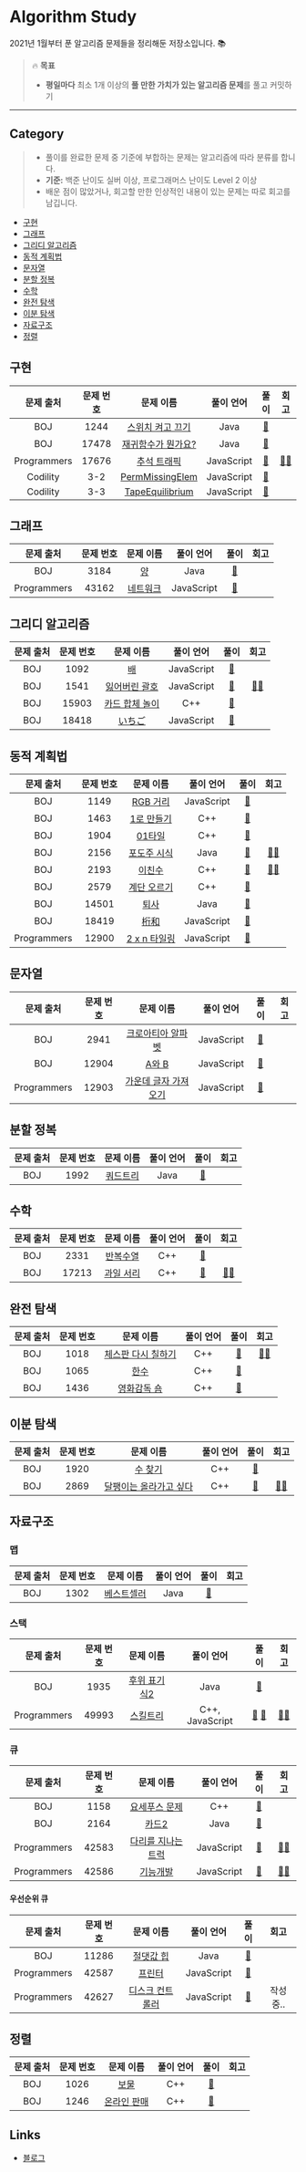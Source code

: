 # Algorithm Study
2021년 1월부터 푼 알고리즘 문제들을 정리해둔 저장소입니다. :books:

> :fire: **목표**
> * **평일마다** 최소 1개 이상의 **풀 만한 가치가 있는 알고리즘 문제**를 풀고 커밋하기

---

## Category
> * 풀이를 완료한 문제 중 기준에 부합하는 문제는 알고리즘에 따라 분류를 합니다.
> * **기준:** 백준 난이도 실버 이상, 프로그래머스 난이도 Level 2 이상
> * 배운 점이 많았거나, 회고할 만한 인상적인 내용이 있는 문제는 따로 회고를 남깁니다.
 * [구현](https://github.com/raejoonee/Algorithm#구현)
 * [그래프](https://github.com/raejoonee/Algorithm#그래프)
 * [그리디 알고리즘](https://github.com/raejoonee/Algorithm#그리디-알고리즘)
 * [동적 계획법](https://github.com/raejoonee/Algorithm#동적-계획법)
 * [문자열](https://github.com/raejoonee/Algorithm#문자열)
 * [분할 정복](https://github.com/raejoonee/Algorithm#분할-정복)
 * [수학](https://github.com/raejoonee/Algorithm#수학)
 * [완전 탐색](https://github.com/raejoonee/Algorithm#완전-탐색)
 * [이분 탐색](https://github.com/raejoonee/Algorithm#이분-탐색)
 * [자료구조](https://github.com/raejoonee/Algorithm#자료구조)
 * [정렬](https://github.com/raejoonee/Algorithm#정렬)

## 구현

| 문제 출처 | 문제 번호 | 문제 이름 | 풀이 언어 | 풀이 | 회고 |
| :---: | :---: | :---: | :---: | :---: | :---: |
| BOJ | 1244 | [스위치 켜고 끄기](http://boj.kr/1244) | Java | [:memo:](구현/1244.java) | |
| BOJ | 17478 | [재귀함수가 뭔가요?](http://boj.kr/17478) | Java | [:memo:](구현/17478.java) | |
| Programmers | 17676 | [추석 트래픽](https://programmers.co.kr/learn/courses/30/lessons/17676) | JavaScript | [:memo:](구현/p_17676.js) | [:technologist:](https://raejoonee.tistory.com/14) |
| Codility | 3-2 | [PermMissingElem](https://app.codility.com/programmers/lessons/3-time_complexity/perm_missing_elem/start/) | JavaScript | [:memo:](구현/c_3-2.js) | |
| Codility | 3-3 | [TapeEquilibrium](https://app.codility.com/programmers/lessons/3-time_complexity/tape_equilibrium/start/) | JavaScript | [:memo:](구현/c_3-3.js) | |

## 그래프

| 문제 출처 | 문제 번호 | 문제 이름 | 풀이 언어 | 풀이 | 회고 |
| :---: | :---: | :---: | :---: | :---: | :---: |
| BOJ | 3184 | [양](http://boj.kr/3184) | Java | [:memo:](그래프/3184.java) | |
| Programmers | 43162 | [네트워크](https://programmers.co.kr/learn/courses/30/lessons/43162) | JavaScript | [:memo:](그래프/p_43162.js) |  |

## 그리디 알고리즘

| 문제 출처 | 문제 번호 | 문제 이름 | 풀이 언어 | 풀이 | 회고 |
| :---: | :---: | :---: | :---: | :---: | :---: |
| BOJ | 1092 | [배](http://boj.kr/1092) | JavaScript | [:memo:](그리디%20알고리즘/1092.js) | |
| BOJ | 1541 | [잃어버린 괄호](http://boj.kr/1541) | JavaScript | [:memo:](그리디%20알고리즘/1541.js) | [:technologist:](https://raejoonee.tistory.com/11) |
| BOJ | 15903 | [카드 합체 놀이](http://boj.kr/15903) | C++ | [:memo:](그리디%20알고리즘/15903.cpp) | |
| BOJ | 18418 | [いちご](http://boj.kr/18418) | JavaScript | [:memo:](그리디%20알고리즘/18418.js) | |

## 동적 계획법

| 문제 출처 | 문제 번호 | 문제 이름 | 풀이 언어 | 풀이 | 회고 |
| :---: | :---: | :---: | :---: | :---: | :---: |
| BOJ | 1149 | [RGB 거리](http://boj.kr/1149) | JavaScript | [:memo:](동적%20계획법/1149.js) | |
| BOJ | 1463 | [1로 만들기](http://boj.kr/1463) | C++ | [:memo:](동적%20계획법/1463.cpp) | |
| BOJ | 1904 | [01타일](http://boj.kr/1904) | C++ | [:memo:](동적%20계획법/1904.cpp) | |
| BOJ | 2156 | [포도주 시식](http://boj.kr/2156) | Java | [:memo:](동적%20계획법/2156.java) | [:technologist:](https://raejoonee.tistory.com/15) |
| BOJ | 2193 | [이친수](http://boj.kr/2193) | C++ | [:memo:](동적%20계획법/2193.cpp) | [:technologist:](https://raejoonee.tistory.com/5) |
| BOJ | 2579 | [계단 오르기](http://boj.kr/2579) | C++ | [:memo:](동적%20계획법/2579.cpp) | |
| BOJ | 14501 | [퇴사](http://boj.kr/14501) | Java | [:memo:](동적%20계획법/14501.java) | |
| BOJ | 18419 | [桁和](http://boj.kr/18419) | JavaScript | [:memo:](동적%20계획법/18419.js) | |
| Programmers | 12900 | [2 x n 타일링](https://programmers.co.kr/learn/courses/30/lessons/12900) | JavaScript | [:memo:](동적%20계획법/p_12900.js) | |

## 문자열

| 문제 출처 | 문제 번호 | 문제 이름 | 풀이 언어 | 풀이 | 회고 |
| :---: | :---: | :---: | :---: | :---: | :---: |
| BOJ | 2941 | [크로아티아 알파벳](http://boj.kr/2941) | JavaScript | [:memo:](문자열/2941.js) | |
| BOJ | 12904 | [A와 B](http://boj.kr/12904) | JavaScript | [:memo:](문자열/12904.js) | |
| Programmers | 12903 | [가운데 글자 가져오기](https://programmers.co.kr/learn/courses/30/lessons/12903) | JavaScript | [:memo:](문자열/programmers_12903.js) | |

## 분할 정복

| 문제 출처 | 문제 번호 | 문제 이름 | 풀이 언어 | 풀이 | 회고 |
| :---: | :---: | :---: | :---: | :---: | :---: |
| BOJ | 1992 | [쿼드트리](http://boj.kr/1992) | Java | [:memo:](분할%20정복/1992.java) | |

## 수학

| 문제 출처 | 문제 번호 | 문제 이름 | 풀이 언어 | 풀이 | 회고 |
| :---: | :---: | :---: | :---: | :---: | :---: |
| BOJ | 2331 | [반복수열](http://boj.kr/2331) | C++ | [:memo:](수학/2331.cpp) | |
| BOJ | 17213 | [과일 서리](http://boj.kr/17213) | C++ | [:memo:](수학/17213.cpp) | [:technologist:](https://raejoonee.tistory.com/4) |
 
## 완전 탐색

| 문제 출처 | 문제 번호 | 문제 이름 | 풀이 언어 | 풀이 | 회고 |
| :---: | :---: | :---: | :---: | :---: | :---: |
| BOJ | 1018 | [체스판 다시 칠하기](http://boj.kr/1018) | C++ | [:memo:](완전%20탐색/1018.cpp) | [:technologist:](https://raejoonee.tistory.com/6) |
| BOJ | 1065 | [한수](http://boj.kr/1065) | C++ | [:memo:](완전%20탐색/1065.cpp) | |
| BOJ | 1436 | [영화감독 숌](http://boj.kr/1436) | C++ | [:memo:](완전%20탐색/1436.cpp) | |
 
## 이분 탐색
 
| 문제 출처 | 문제 번호 | 문제 이름 | 풀이 언어 | 풀이 | 회고 |
| :---: | :---: | :---: | :---: | :---: | :---: |
| BOJ | 1920 | [수 찾기](http://boj.kr/1920) | C++ | [:memo:](이분%20탐색/1920.cpp) | |
| BOJ | 2869 | [달팽이는 올라가고 싶다](http://boj.kr/2869) | C++ | [:memo:](이분%20탐색/2869.cpp) | [:technologist:](https://raejoonee.tistory.com/7) |

## 자료구조
### 맵
| 문제 출처 | 문제 번호 | 문제 이름 | 풀이 언어 | 풀이 | 회고 |
| :---: | :---: | :---: | :---: | :---: | :---: |
| BOJ | 1302 | [베스트셀러](http://boj.kr/1302) | Java | [:memo:](자료구조/맵/1302.java) | |

### 스택
| 문제 출처 | 문제 번호 | 문제 이름 | 풀이 언어 | 풀이 | 회고 |
| :---: | :---: | :---: | :---: | :---: | :---: |
| BOJ | 1935 | [후위 표기식2](http://boj.kr/1935) | Java | [:memo:](자료구조/스택/1935.java) | |
| Programmers | 49993 | [스킬트리](https://programmers.co.kr/learn/courses/30/lessons/49993) | C++, JavaScript | [:memo:](자료구조/스택/p_49993.cpp) [:memo:](자료구조/스택/p_49993.js) | [:technologist:](https://raejoonee.tistory.com/8) |

### 큐
| 문제 출처 | 문제 번호 | 문제 이름 | 풀이 언어 | 풀이 | 회고 |
| :---: | :---: | :---: | :---: | :---: | :---: |
| BOJ | 1158 | [요세푸스 문제](http://boj.kr/1158) | C++ | [:memo:](자료구조/큐/1158.cpp) | |
| BOJ | 2164 | [카드2](http://boj.kr/2164) | Java | [:memo:](자료구조/큐/2164.java) | |
| Programmers | 42583 | [다리를 지나는 트럭](https://programmers.co.kr/learn/courses/30/lessons/42583) | JavaScript | [:memo:](자료구조/큐/p_42583.js) | [:technologist:](https://raejoonee.tistory.com/13) |
| Programmers | 42586 | [기능개발](https://programmers.co.kr/learn/courses/30/lessons/42586) | JavaScript | [:memo:](자료구조/큐/p_42586.js) | [:technologist:](https://raejoonee.tistory.com/12) |

#### 우선순위 큐
| 문제 출처 | 문제 번호 | 문제 이름 | 풀이 언어 | 풀이 | 회고 |
| :---: | :---: | :---: | :---: | :---: | :---: |
| BOJ | 11286 | [절댓값 힙](http://boj.kr/11286) | Java | [:memo:](자료구조/우선순위%20큐/11286.java) | |
| Programmers | 42587 | [프린터](https://programmers.co.kr/learn/courses/30/lessons/42587) | JavaScript | [:memo:](자료구조/우선순위%20큐/p_42587.js) |  |
| Programmers | 42627 | [디스크 컨트롤러](https://programmers.co.kr/learn/courses/30/lessons/42627) | JavaScript | [:memo:](자료구조/우선순위%20큐/p_42627.js) | 작성중.. |

## 정렬
| 문제 출처 | 문제 번호 | 문제 이름 | 풀이 언어 | 풀이 | 회고 |
| :---: | :---: | :---: | :---: | :---: | :---: |
| BOJ | 1026 | [보물](http://boj.kr/1026) | C++ | [:memo:](정렬/1026.cpp) | |
| BOJ | 1246 | [온라인 판매](http://boj.kr/1246) | C++ | [:memo:](정렬/1246.cpp) | |

## Links
 * [블로그](https://raejoonee.tistory.com)
